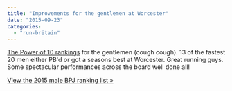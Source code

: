 ```yaml
---
title: "Improvements for the gentlemen at Worcester"
date: "2015-09-23"
categories: 
  - "run-britain"
---
```


[The Power of 10 rankings](http://www.thepowerof10.info/rankings/rankinglists.aspx?clubid=1543&agegroups=ALL&sex=M&year=2015&firstclaimonly=y&limits=n) for the gentlemen (cough cough). 13 of the fastest 20 men either PB'd or got a seasons best at Worcester. Great running guys. Some spectacular performances across the board well done all!

[View the 2015 male BPJ ranking list »](http://www.thepowerof10.info/rankings/rankinglists.aspx?clubid=1543&agegroups=ALL&sex=M&year=2015&firstclaimonly=y&limits=n)
